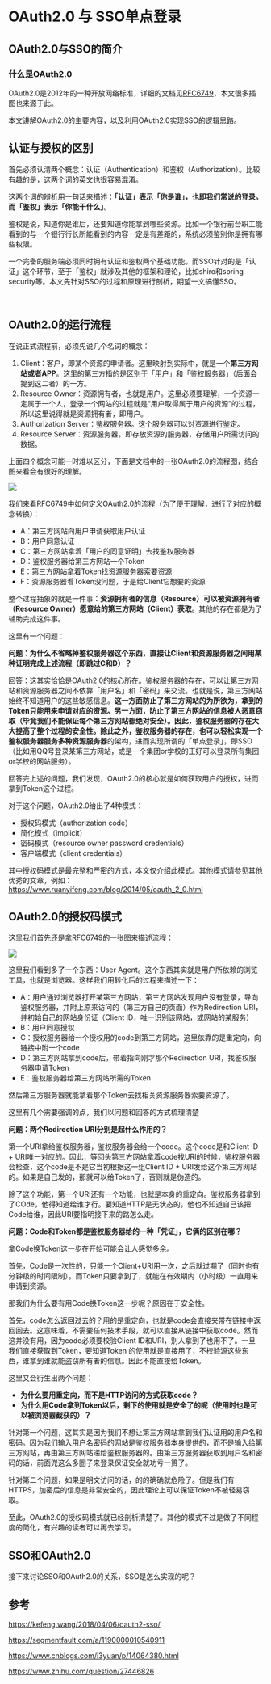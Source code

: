 # OAuth2.0 与 SSO单点登录



## OAuth2.0与SSO的简介

### 什么是OAuth2.0

OAuth2.0是2012年的一种开放网络标准，详细的文档见[RFC6749](http://www.rfcreader.com/#rfc6749)，本文很多插图也来源于此。

本文讲解OAuth2.0的主要内容，以及利用OAuth2.0实现SSO的逻辑思路。



## 认证与授权的区别

首先必须认清两个概念：认证（Authentication）和鉴权（Authorization）。比较有趣的是，这两个词的英文也很容易混淆。

这两个词的辨析用一句话来描述：**「认证」表示「你是谁」，也即我们常说的登录。而「鉴权」表示「你能干什么」**。



鉴权是说，知道你是谁后，还要知道你能拿到哪些资源。比如一个银行前台职工能看到的与一个银行行长所能看到的内容一定是有差距的，系统必须鉴别你是拥有哪些权限。

一个完备的服务端必须同时拥有认证和鉴权两个基础功能。而SSO针对的是「认证」这个环节，至于「鉴权」就涉及其他的框架和理论，比如shiro和spring security等。本文先针对SSO的过程和原理进行剖析，期望一文搞懂SSO。

​	

## OAuth2.0的运行流程

在说正式流程前，必须先说几个名词的概念：

1. Client：客户，即某个资源的申请者。这里映射到实际中，就是一个**第三方网站或者APP**。这里的第三方指的是区别于「用户」和「鉴权服务器」（后面会提到这二者）的一方。
2. Resource Owner：资源拥有者，也就是用户。这里必须要理解，一个资源一定属于一个人，登录一个网站的过程就是“用户取得属于用户的资源”的过程，所以这里说得就是资源拥有者，即用户。
3. Authorization Server：鉴权服务器。这个服务器可以对资源进行鉴定。
4. Resource Server：资源服务器，即存放资源的服务器，存储用户所需访问的数据。



上面四个概念可能一时难以区分，下面是文档中的一张OAuth2.0的流程图，结合图来看会有很好的理解。

![](https://gitee.com/molinchn/BlogImage/raw/master/img/20210719232212.png)

我们来看RFC6749中如何定义OAuth2.0的流程（为了便于理解，进行了对应的概念转换）：

- A：第三方网站向用户申请获取用户认证
- B：用户同意认证
- C：第三方网站拿着「用户的同意证明」去找鉴权服务器
- D：鉴权服务器给第三方网站一个Token
- E：第三方网站拿着Token找资源服务器索要资源
- F：资源服务器看Token没问题，于是给Client它想要的资源

整个过程抽象的就是一件事：**资源拥有者的信息（Resource）可以被资源拥有者（Resource Owner）愿意给的第三方网站（Client）获取**。其他的存在都是为了辅助完成这件事。



这里有一个问题：

**问题：为什么不省略掉鉴权服务器这个东西，直接让Client和资源服务器之间用某种证明完成上述流程（即跳过C和D）？**

回答：这其实恰恰是OAuth2.0的核心所在。鉴权服务器的存在，可以让第三方网站和资源服务器之间不依靠「用户名」和「密码」来交流。也就是说，第三方网站始终不知道用户的这些敏感信息。**这一方面防止了第三方网站的为所欲为，拿到的Token只能用来申请对应的资源。另一方面，防止了第三方网站的信息被人恶意窃取（毕竟我们不能保证每个第三方网站都绝对安全）。**因此，鉴权服务器的存在大大提高了整个过程的安全性。除此之外，鉴权服务器的存在，也可以轻松实现**一个鉴权服务器服务多种资源服务器**的架构，进而实现所谓的「单点登录」，即SSO（比如用QQ号登录某第三方网站，或是一个集团or学校的正好可以登录所有集团or学校的网站服务）。



回答完上述的问题，我们发现，OAuth2.0的核心就是如何获取用户的授权，进而拿到Token这个过程。

对于这个问题，OAuth2.0给出了4种模式：

- 授权码模式（authorization code）
- 简化模式（implicit）
- 密码模式（resource owner password credentials）
- 客户端模式（client credentials）

其中授权码模式是最完整和严密的方式，本文仅介绍此模式。其他模式请参见其他优秀的文章，例如：https://www.ruanyifeng.com/blog/2014/05/oauth_2_0.html



## OAuth2.0的授权码模式

这里我们首先还是拿RFC6749的一张图来描述流程：

![](https://gitee.com/molinchn/BlogImage/raw/master/img/20210728002919.png)



这里我们看到多了一个东西：User Agent。这个东西其实就是用户所依赖的浏览工具，也就是浏览器。这样我们用转化后的过程来描述一下：

- A：用户通过浏览器打开某第三方网站，第三方网站发现用户没有登录，导向鉴权服务器，并附上原来访问的（第三方自己的页面）作为Redirection URI，并初始自己的网站身份证（Client ID，唯一识别该网站，或网站的某服务）
- B：用户同意授权
- C：授权服务器给一个授权用的code到第三方网站，这里依靠的是重定向，向链接中附一个code
- D：第三方网站拿到code后，带着指向刚才那个Redirection URI，找鉴权服务器申请Token
- E：鉴权服务器给第三方网站所需的Token

然后第三方服务器就能拿着那个Token去找相关资源服务器索要资源了。



这里有几个需要强调的点，我们以问题和回答的方式梳理清楚

**问题：两个Redirection URI分别是起什么作用的？**

第一个URI拿给鉴权服务器，鉴权服务器会给一个code。这个code是和Client ID + URI唯一对应的。因此，等回头第三方网站拿着code找URI的时候，鉴权服务器会检查，这个code是不是它当初根据这一组Client ID + URI发给这个第三方网站的。如果是自己发的，那就可以给Token了，否则就是伪造的。

除了这个功能，第一个URI还有一个功能，也就是本身的重定向。鉴权服务器拿到了COde，他得知道给谁才行。要知道HTTP是无状态的，他也不知道自己该把Code给谁，因此URI要指明接下来的路怎么走。



**问题：Code和Token都是鉴权服务器给的一种「凭证」，它俩的区别在哪？**

拿Code换Token这一步在开始可能会让人感觉多余。

首先，Code是一次性的，只能一个Client+URI用一次，之后就过期了（同时也有分钟级的时间限制）。而Token只要拿到了，就能在有效期内（小时级）一直用来申请到资源。

那我们为什么要有用Code换Token这一步呢？原因在于安全性。

首先，code怎么返回过去的？用的是重定向，也就是code会直接夹带在链接中返回回去。这意味着，不需要任何技术手段，就可以直接从链接中获取code。然而这并没有用，因为code必须要校验Client ID和URI，别人拿到了也用不了。一旦我们直接获取到Token，要知道Token 的使用就是直接用了，不校验源这些东西，谁拿到谁就能盗窃所有者的信息。因此不能直接给Token。

这里又会衍生出两个问题：

- **为什么要用重定向，而不是HTTP访问的方式获取code？**
- **为什么用Code拿到Token以后，剩下的使用就是安全了的呢（使用时也是可以被浏览器截获的）？**

针对第一个问题，这其实是因为我们不想让第三方网站拿到我们认证用的用户名和密码。因为我们输入用户名密码的网站是鉴权服务器本身提供的，而不是输入给第三方网站，再由第三方网站递给鉴权服务器的。由第三方服务器获取到用户名和密码的话，前面兜这么多圈子来登录保证安全就功亏一篑了。

针对第二个问题，如果是明文访问的话，的的确确就危险了。但是我们有HTTPS，加密后的信息是非常安全的，因此理论上可以保证Token不被轻易窃取。

至此，OAuth2.0的授权码模式就已经剖析清楚了。其他的模式不过是做了不同程度的简化，有兴趣的读者可以再去学习。



## SSO和OAuth2.0

接下来讨论SSO和OAuth2.0的关系，SSO是怎么实现的呢？



## 参考

https://kefeng.wang/2018/04/06/oauth2-sso/

https://segmentfault.com/a/1190000010540911

https://www.cnblogs.com/i3yuan/p/14064380.html

https://www.zhihu.com/question/27446826